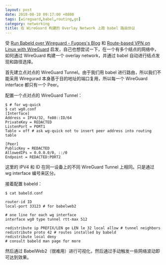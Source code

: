 ```yaml
---
layout: post
date: 2018-08-10 09:17:00 +0800
tags: [wireguard,babel,routing,go]
category: networking
title: 在 WireGuard 构建的 Overlay Network 上跑 babel 路由协议
---
```



受 [Run Babeld over Wireguard - Fugoes's Blog](https://blog.fugoes.xyz/2018/02/03/Run-Babeld-over-Wireguard.html) 和 [Route-based VPN on Linux with WireGuard](https://vincent.bernat.im/en/blog/2018-route-based-vpn-wireguard) 启发，自己也想尝试一下，在一个有多个结点的网络中，如何通过 WireGuard 构建一个 overlay network，并通过 babel 自动进行结点发现和路径选择。

首先建立点对点的 WireGuard Tunnel。由于我们用 babel 进行路由，所以我们不能采用 Wiregurad 本身基于目的地址的端口复用，所以每一个 WireGuard interface 都只有一个 Peer。

配置一个点对点的 WireGuard Tunnel：

```
$ # for wg-quick
$ cat wg0.conf
[Interface]
Address = IPV4/32, fe80::ID/64
PrivateKey = REDACTED
ListenPort = PORT1
Table = off # ask wg-quick not to insert peer address into routing table

[Peer]
PublicKey = REDACTED
AllowedIPs = 0.0.0.0/0, ::/0
Endpoint = REDACTED:PORT2
```

这里的 IPV4 和 ID 在同一设备上的不同 WireGuard Tunnel 上相同。只是通过 wg interface 编号来区分。

接着配置 babeld：

```
$ cat babeld.conf

router-id ID
local-port 33123 # for babelweb2

# one line for each wg interface
interface wg0 type tunnel rtt-max 512

redistribute ip PREFIX/LEN ge LEN le 32 local allow # tunnel neighbors
redistribute proto 42 # routes installed by babeld
redistribute local deny
# consult babeld man page for more
```

然后通过 BabelWeb2（很难用）进行可视化，然后通过手动触发一些网络波动即可达到效果。
